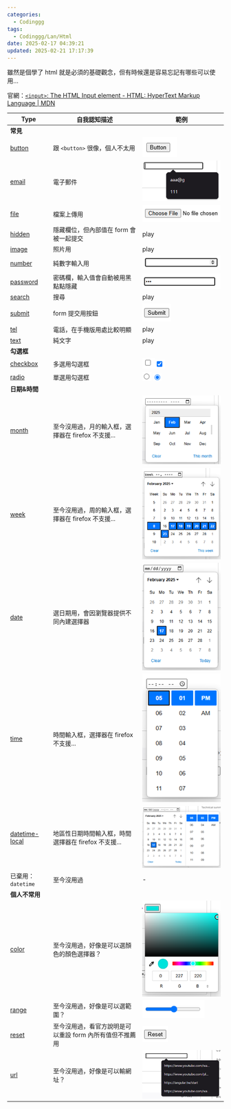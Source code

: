 ```yaml
---
categories:
  - Codinggg
tags:
  - Codinggg/Lan/Html
date: 2025-02-17 04:39:21
updated: 2025-02-21 17:17:39
---
```

雖然是個學了 html 就是必須的基礎觀念，但有時候還是容易忘記有哪些可以使用...

官網：[`<input>`: The HTML Input element - HTML: HyperText Markup Language | MDN](https://developer.mozilla.org/en-US/docs/Web/HTML/Element/input#input_types)

<!-- more -->

| Type                                                                                             | 自我認知描述                           | 範例                                                                                                                                    |
| ------------------------------------------------------------------------------------------------ | -------------------------------- | ------------------------------------------------------------------------------------------------------------------------------------- |
| **常見**                                                                                           |                                  |                                                                                                                                       |
| [button](https://developer.mozilla.org/en-US/docs/Web/HTML/Element/input/button)                 | 跟 `<button>` 很像，個人不太用            | ![](../../../../assets/images/Pasted%20image%2020250217165843.png)                                                                    |
| [email](https://developer.mozilla.org/en-US/docs/Web/HTML/Element/input/email)                   | 電子郵件                             | ![](../../../../assets/images/Pasted%20image%2020250217170616.png)                                                                    |
| [file](https://developer.mozilla.org/en-US/docs/Web/HTML/Element/input/file)                     | 檔案上傳用                            | ![](../../../../assets/images/Pasted%20image%2020250217170545.png)                                                                    |
| [hidden](https://developer.mozilla.org/en-US/docs/Web/HTML/Element/input/hidden)                 | 隱藏欄位，但內部值在 form 會被一起提交           | play                                                                                                                                  |
| [image](https://developer.mozilla.org/en-US/docs/Web/HTML/Element/input/image)                   | 照片用                              | play                                                                                                                                  |
| [number](https://developer.mozilla.org/en-US/docs/Web/HTML/Element/input/number)                 | 純數字輸入用                           | ![](../../../../assets/images/Pasted%20image%2020250217170529.png)                                                                    |
| [password](https://developer.mozilla.org/en-US/docs/Web/HTML/Element/input/password)             | 密碼欄，輸入值會自動被用黑點點隱藏                | ![](../../../../assets/images/Pasted%20image%2020250217170232.png)                                                                    |
| [search](https://developer.mozilla.org/en-US/docs/Web/HTML/Element/input/search)                 | 搜尋                               | play                                                                                                                                  |
| [submit](https://developer.mozilla.org/en-US/docs/Web/HTML/Element/input/submit)                 | form 提交用按鈕                       | ![](../../../../assets/images/Pasted%20image%2020250217170140.png)                                                                    |
| [tel](https://developer.mozilla.org/en-US/docs/Web/HTML/Element/input/tel)                       | 電話，在手機版用處比較明顯                    | play                                                                                                                                  |
| [text](https://developer.mozilla.org/en-US/docs/Web/HTML/Element/input/text)                     | 純文字                              | play                                                                                                                                  |
| **勾選框**                                                                                          |                                  |                                                                                                                                       |
| [checkbox](https://developer.mozilla.org/en-US/docs/Web/HTML/Element/input/checkbox)             | 多選用勾選框                           | ![](../../../../assets/images/Pasted%20image%2020250217165859.png)![](../../../../assets/images/Pasted%20image%2020250217165941.png)  |
| [radio](https://developer.mozilla.org/en-US/docs/Web/HTML/Element/input/radio)                   | 單選用勾選框                           | ![](../../../../assets/images/Pasted%20image%2020250217170310.png) ![](../../../../assets/images/Pasted%20image%2020250217170318.png) |
| **日期&時間**                                                                                        |                                  |                                                                                                                                       |
| [month](https://developer.mozilla.org/en-US/docs/Web/HTML/Element/input/month)                   | 至今沒用過，月的輸入框，選擇器在 firefox 不支援...  | ![](../../../../assets/images/Pasted%20image%2020250217170451.png)                                                                    |
| [week](https://developer.mozilla.org/en-US/docs/Web/HTML/Element/input/week)                     | 至今沒用過，周的輸入框，選擇器在 firefox 不支援...  | ![](../../../../assets/images/Pasted%20image%2020250217170213.png)                                                                    |
| [date](https://developer.mozilla.org/en-US/docs/Web/HTML/Element/input/date)                     | 選日期用，會因瀏覽器提供不同內建選擇器              | ![](../../../../assets/images/Pasted%20image%2020250217170417.png)                                                                    |
| [time](https://developer.mozilla.org/en-US/docs/Web/HTML/Element/input/time)                     | 時間輸入框，選擇器在 firefox 不支援...        | ![](../../../../assets/images/Pasted%20image%2020250217170155.png)                                                                    |
| [datetime-local](https://developer.mozilla.org/en-US/docs/Web/HTML/Element/input/datetime-local) | 地區性日期時間輸入框，時間選擇器在 firefox 不支援... | ![](../../../../assets/images/Pasted%20image%2020250217170401.png)                                                                    |
| 已棄用：`datetime`                                                                                   | 至今沒用過                            | -                                                                                                                                     |
| **個人不常用**                                                                                        |                                  |                                                                                                                                       |
| [color](https://developer.mozilla.org/en-US/docs/Web/HTML/Element/input/color)                   | 至今沒用過，好像是可以選顏色的顏色選擇器？            | ![](../../../../assets/images/Pasted%20image%2020250217170025.png)                                                                    |
| [range](https://developer.mozilla.org/en-US/docs/Web/HTML/Element/input/range)                   | 至今沒用過，好像是可以選範圍？                  | ![](../../../../assets/images/Pasted%20image%2020250217170044.png)                                                                    |
| [reset](https://developer.mozilla.org/en-US/docs/Web/HTML/Element/input/reset)                   | 至今沒用過，看官方說明是可以重設 form 內所有值但不推薦用  | ![](../../../../assets/images/Pasted%20image%2020250217170056.png)                                                                    |
| [url](https://developer.mozilla.org/en-US/docs/Web/HTML/Element/input/url)                       | 至今沒用過，好像是可以輸網址？                  | ![](../../../../assets/images/Pasted%20image%2020250217170119.png)                                                                    |

